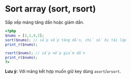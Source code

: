 # Sort array (sort, rsort)

Sắp xếp mảng tăng dần hoặc giảm dần.

```php
<?php
$nums = [3,1,4,2];
sort($nums); // sắp xếp tăng dần, chỉ số bị tái lập
print_r($nums);

rsort($nums); // sắp xếp giảm dần
print_r($nums);
?>
```

**Lưu ý:** Với mảng kết hợp muốn giữ key dùng `asort`/`arsort`.

